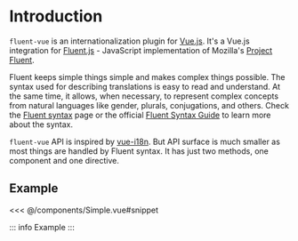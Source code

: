 # Introduction

`fluent-vue` is an internationalization plugin for [Vue.js](https://vuejs.org). It's a Vue.js integration for [Fluent.js](https://github.com/projectfluent/fluent.js) - JavaScript implementation of Mozilla's [Project Fluent](https://projectfluent.org).

Fluent keeps simple things simple and makes complex things possible. The syntax used for describing translations is easy to read and understand. At the same time, it allows, when necessary, to represent complex concepts from natural languages like gender, plurals, conjugations, and others. Check the [Fluent syntax](/fluent-syntax.html) page or the official [Fluent Syntax Guide](https://www.projectfluent.org/fluent/guide/) to learn more about the syntax.

`fluent-vue` API is inspired by [vue-i18n](https://kazupon.github.io/vue-i18n). But API surface is much smaller as most things are handled by Fluent syntax. It has just two methods, one component and one directive.

## Example

<<< @/components/Simple.vue#snippet

<script setup>
  import SimpleInput from './components/SimpleInput.vue'
</script>


::: info Example
<simple-input />
:::
